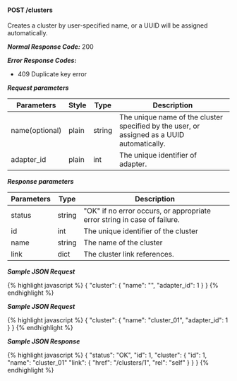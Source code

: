 <h4>POST /clusters</h4>

Creates a cluster by user-specified name, or a UUID will be assigned automatically.

***Normal Response Code:*** 200

***Error Response Codes:***

  * 409 Duplicate key error

***Request parameters***

<table class="table table-bordered table-striped">
<thead><th>Parameters</th>
<th>Style</th>
<th>Type</th>
<th>Description</th>

</thead>

<tbody>

<tr>
<td>name(optional)</td>
<td>plain</td>
<td>string</td>
<td>The unique name of the cluster specified by the user, or assigned as a UUID automatically.</td>
</tr>


<tr>
<td>adapter_id</td>
<td>plain</td>
<td>int</td>
<td>The unique identifier of adapter.</td>
</tr>

</tbody>
</table>


***Response parameters***

<table class="table table-bordered table-striped">
<thead><th>Parameters</th>
<th>Type</th>
<th>Description</th>

</thead>

<tbody>

<tr>
<td>status</td>
<td>string </td>
<td>"OK" if no error occurs, or appropriate error string in case of failure.</td>
</tr>


<tr>
<td>id</td>
<td>int</td>
<td>The unique identifier of the cluster</td>
</tr>


<tr>
<td>name</td>
<td>string</td>
<td>The name of the cluster</td>
</tr>


<tr>
<td>link</td>
<td>dict </td>
<td>The cluster link references.</td>
</tr>

</tbody>
</table>



***Sample JSON Request***

{% highlight javascript %}
{
    "cluster": {
        "name": "",
        "adapter_id": 1
    }
}
{% endhighlight  %}

***Sample JSON Request***

{% highlight javascript %}
{
    "cluster": {
        "name": "cluster_01",
        "adapter_id": 1 
    } 
} 
{% endhighlight  %}

***Sample JSON Response***

{% highlight javascript %}
{
    "status": "OK",
    "id": 1,
    "cluster": {
        "id": 1,
        "name": "cluster_01"
        "link": {
            "href": "/clusters/1",
            "rel": "self"
        }
    }
}
{% endhighlight  %}
